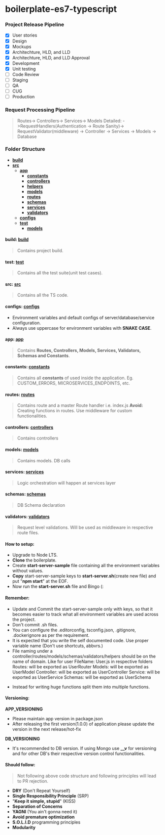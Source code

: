 # boilerplate-es7-typescript

### Project Release Pipeline

- [x] User stories
- [x] Design
- [x] Mockups
- [x] Architechture, HLD, and LLD
- [x] Architechture, HLD, and LLD Approval
- [x] Development
- [x] Unit testing
- [ ] Code Review
- [ ] Staging
- [ ] QA
- [ ] CUG
- [ ] Production

### Request Processing Pipeline
> Routes-> Controllers-> Services-> Models
> Detailed: ->RequestHandlers(Authentication -> Route Sanity)-> RequestValidator(middleware)
            -> Controller -> Services -> Models -> Database

### Folder Structure

- [**build**](packages/server/build)
- [**src**](packages/server/src)
    - [**app**](packages/server/src/app)
        - [**constants**](packages/server/src/app/constants)
        - [**controllers**](packages/server/src/app/controllers)
        - [**helpers**](packages/server/src/app/helpers)
        - [**models**](packages/server/src/app/models)
        - [**routes**](packages/server/src/app/routes)
        - [**schemas**](packages/server/src/app/schemas)
        - [**services**](packages/server/src/app/services)
        - [**validators**](packages/server/src/app/validators)
    - [**configs**](packages/server/src/configs)
    - [**test**](packages/server/src/test)
        - [**models**](packages/server/src/test/models)

#### build: [**build**](packages/server/build)
> Contains project build.

#### test: [**test**](packages/server/src/test)
> Contains all the test suite(unit test cases).

#### src: [**src**](packages/server/src)
> Contains all the TS code.

#### configs: [**configs**](packages/server/src/configs)
>
- Environment variables and default configs of server/database/service configuration.
- Always use uppercase for environment variables with **SNAKE CASE**.

#### app: [**app**](packages/server/src/app)
>Contains **Routes, Controllers, Models, Services, Validators, Schemas and Constants**.

#### constants: [**constants**](packages/server/src/app/constants)
> Contains all **constants** of used inside the application. Eg. CUSTOM_ERRORS, MICROSERVICES_ENDPOINTS, etc.

#### routes: [**routes**](packages/server/src/app/routes)
> Contains route and a master Route handler i.e. index.js
**Avoid:** Creating functions in routes. Use middleware for custom functionalities.

#### controllers: [**controllers**](packages/server/src/app/controllers)
> Contains controllers

#### models: [**models**](packages/server/src/app/models)
> Contains models. DB calls

#### services: [**services**](packages/server/src/app/services)
> Logic orchestration will happen at services layer

#### schemas: [**schemas**](packages/server/src/app/schemas)
> DB Schema declaration

#### validators: [**validators**](packages/server/src/app/validators)
> Request level validations. Will be used as middleware in respective route files.

#### How to setup:
>
- Upgrade to Node LTS.
- **Clone** the boilerplate.
- Create **start-server-sample** file containing all the environment variables without values.
- **Copy** start-server-sample keys to **start-server.sh**(create new file) and put "**npm start**" at the EOF.
- Now run the **start-server.sh** file and Bingo (:

#### Remember:
>
- Update and Commit the start-server-sample only with keys, so that it becomes easier to track what all environment variables are used across the project.
- Don't commit .sh files.
- You can configure the .editorconfig, tsconfig.json, .gitignore, .dockerignore as per the requirement.
- It is expected that you write the self documented code. Use proper variable name (Don't use shortcuts, abbvrs.)
- File naming under a controller/routes/models/schemas/validators/helpers should be on the name of domain.
  Like for user
  FileName: User.js in respective folders
  Routes: will be exported as UserRouter
  Models: will be exported as UserModel
  Controller: will be exported as UserController
  Service: will be exported as UserService
  Schemas: will be exported as UserSchema
>
- Instead for writing huge functions split them into multiple functions.

#### Versioning:
>
**APP_VERSIONING**
- Please maintain app version in package.json
- After releasing the first version(1.0.0) of application please update the version in the next release/hot-fix
>
**DB_VERSIONING**
- It's recommended to DB version. If using Mongo use **__v** for versioning and for other DB's their respective version control functionalities.

#### Should follow:
> Not following above code structure and following principles will lead to PR rejection.
- **DRY** (Don't Repeat Yourself)
- **Single Responsibility Principle** (SRP)
- "**Keep it simple, stupid**" (KISS)
- **Separation of Concerns**
- **YAGNI** (You ain't gonna need it)
- **Avoid premature optimization**
- **S.O.L.I.D** programming principles
- **Modularity**
